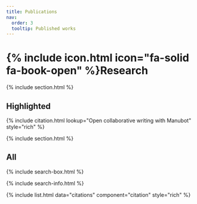 ```yaml
---
title: Publications
nav:
  order: 3
  tooltip: Published works
---
```


# {% include icon.html icon="fa-solid fa-book-open" %}Research


{% include section.html %}

## Highlighted

{% include citation.html lookup="Open collaborative writing with Manubot" style="rich" %}

{% include section.html %}

## All

{% include search-box.html %}

{% include search-info.html %}

{% include list.html data="citations" component="citation" style="rich" %}
